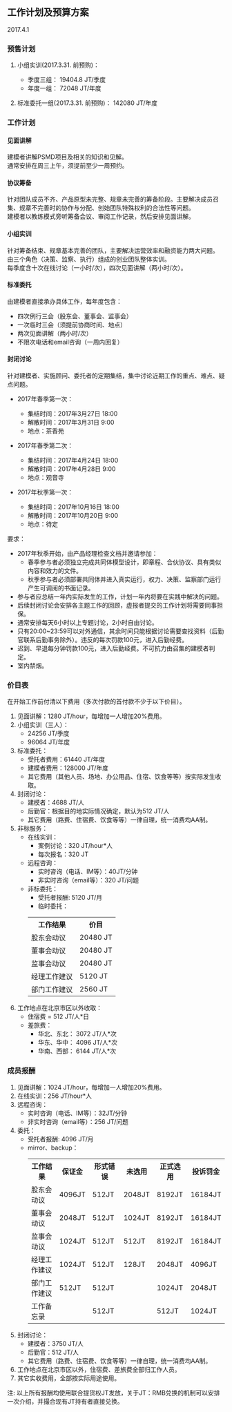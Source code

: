 ## 工作计划及预算方案
2017.4.1

### 预售计划
1. 小组实训(2017.3.31. 前预购)：  
	* 季度三组： 19404.8 JT/季度
	* 年度一组： 72048 JT/年度

2. 标准委托一组(2017.3.31. 前预购)： 142080 JT/年度  

### 工作计划
#### 见面讲解
建模者讲解PSMD项目及相关的知识和见解。  
通常安排在周三上午，须提前至少一周预约。

#### 协议筹备
针对团队成员不齐、产品原型未完整、规章未完善的筹备阶段。主要解决成员召集、规章不完善时的协作与分配、创始团队特殊权利的合法性等问题。   
建模者以教练模式旁听筹备会议、审阅工作记录，然后安排见面讲解。  

#### 小组实训
针对筹备结束、规章基本完善的团队，主要解决运营效率和融资能力两大问题。    
由三个角色（决策、监察、执行）组成的创业团队整体实训。    
每季度含十次在线讨论（一小时/次），四次见面讲解（两小时/次）。  

#### 标准委托
由建模者直接承办具体工作，每年度包含：  

* 四次例行三会（股东会、董事会、监事会）
* 一次临时三会（须提前协商时间、地点）
* 两次见面讲解（两小时/次）
* 不限次电话和email咨询（一周内回复）

#### 封闭讨论
针对建模者、实施顾问、委托者的定期集结，集中讨论近期工作的重点、难点、疑点问题。  

* 2017年春季第一次：  
	* 集结时间：2017年3月27日 18:00
	* 解散时间：2017年3月31日 9:00  
	* 地点：茶香苑

* 2017年春季第二次：  
	* 集结时间：2017年4月24日 18:00
	* 解散时间：2017年4月28日 9:00  
	* 地点：观音寺    
	
* 2017年秋季第一次：  
	* 集结时间：2017年10月16日 18:00
	* 解散时间：2017年10月20日 9:00  
	* 地点：待定
	  
要求： 

* 2017年秋季开始，由产品经理检查文档并邀请参加：
	* 春季参与者必须独立完成共同体模型设计，即章程、合伙协议、具有类似内容和效力的文件。
	* 秋季参与者必须部署共同体并进入真实运行，权力、决策、监察部门运行产生可调阅的书面记录。
* 参与者应总结一年内实际发生的工作，计划一年内将要在实践中解决的问题。
* 后续封闭讨论会安排各主题工作的回顾，虚报者提交的工作计划将需要同事担保。
* 通常安排每天6小时以上专题讨论，2小时自由讨论。
* 只有20:00~23:59可以对外通信，其余时间只能根据讨论需要查找资料（后勤官联系后勤事务除外）。违反的每次罚款100元，进入后勤经费。
* 迟到、早退每分钟罚款100元，进入后勤经费。不可抗力由召集的建模者判定。
* 室内禁烟。

### 价目表
在开始工作前付清以下费用（多次付款的首付款不少于以下价目）。

1. 见面讲解：1280 JT/hour，每增加一人增加20%费用。
2. 小组实训（三人）：
	* 24256 JT/季度
	* 96064 JT/年度
3. 标准委托：
	* 受托者费用：61440 JT/年度 
	* 建模者费用：128000 JT/年度
	* 其它费用（其他人员、场地、办公用品、住宿、饮食等等）按实际发生收取。
4. 封闭讨论：
	* 建模者：4688 JT/人
	* 后勤官：根据目的地实际情况确定，默认为512 JT/人
	* 其它费用（路费、住宿费、饮食等等）一律自理，统一消费均AA制。
5. 非标服务：
	* 在线实训：
		* 案例讨论：320 JT/hour*人
		* 每次报名：320 JT
	* 远程咨询：
		* 实时咨询（电话、IM等）：40JT/分钟
   		* 非实时咨询（email等）：320 JT/问题
	* 非标委托：
		* 受托者报酬: 5120 JT/月
		* 临时委托：
		<table>
		<tr><th>工作结果</th><th>价目</th></tr>
		<tr><td>股东会动议</td><td>20480 JT</td></tr>
		<tr><td>董事会动议</td><td>20480 JT</td></tr>
		<tr><td>监事会动议</td><td>20480 JT</td></tr>
		<tr><td>经理工作建议</td><td>5120 JT</td></tr>
		<tr><td>部门工作建议</td><td>2560 JT</td></tr>
		</table>
6. 工作地点在北京市区以外收取：
	* 住宿费 = 512 JT/人*日 
	* 差旅费：
		* 华北、东北：	 3072 JT/人*次
		* 华东、华中： 4096 JT/人*次
		* 华南、西部：	 6144 JT/人*次

### 成员报酬
1. 见面讲解：1024 JT/hour，每增加一人增加20%费用。
2. 在线实训：256 JT/hour*人
3. 远程咨询：
	* 实时咨询（电话、IM等）：32JT/分钟
   	* 非实时咨询（email等）：256 JT/问题
4. 委托：
	* 受托者报酬: 4096 JT/月
	* mirror、backup：
		<table>
		<tr><th>工作结果</th><th>保证金</th><th>形式错误</th><th>未选用</th><th>正式选用</th><th>投诉罚金</th></tr>
		<tr><td>股东会动议</td><td>4096JT</td><td>512JT</td><td>2048JT</td><td>8192JT</td><td>16184JT</td></tr>
		<tr><td>董事会动议</td><td>2048JT</td><td>512JT</td><td>1024JT</td><td>8192JT</td><td>16184JT</td></tr>
		<tr><td>监事会动议</td><td>1024JT</td><td>512JT</td><td>512JT</td><td>8192JT</td><td>16184JT</td></tr>
		<tr><td>经理工作建议</td><td>1024JT</td><td>512JT</td><td>128JT</td><td>2048JT</td><td>4096JT</td></tr>
		<tr><td>部门工作建议</td><td>512JT</td><td>512JT</td><td></td><td>1024JT</td><td>2048JT</td></tr>
		<tr><td>工作备忘录</td><td></td><td>512JT</td><td></td><td>512JT</td><td>1024JT</td></tr>
		</table>
5. 封闭讨论：
	* 建模者：3750 JT/人
	* 后勤官：512 JT/人
	* 其它费用（路费、住宿费、饮食等等）一律自理，统一消费均AA制。
6. 工作地点在北京市区以外，住宿费、差旅费全部归工作人员。
7. 其它实收费用，全部按实际用途使用。

注: 以上所有报酬均使用联合提货权JT发放，关于JT：RMB兑换的机制可以安排一次介绍，并撮合现有JT持有者直接兑换。

